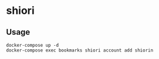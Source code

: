 # shiori

## Usage

```
docker-compose up -d
docker-compose exec bookmarks shiori account add shiorin
```
